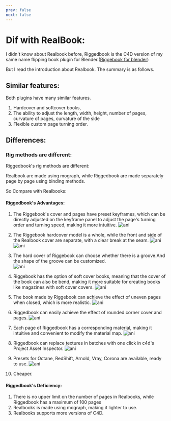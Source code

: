 ```yaml
---
prev: false
next: false
---
```

# Dif with RealBook:

I didn't know about Realbook before, Riggedbook is the C4D version of my same name flipping book plugin for Blender.([Riggebook for blender](https://www.blendermarket.com/products/riggedbooks))

But I read the introduction about Realbook. The summary is as follows.


## Similar features:
Both plugins have many similar features.

1. Hardcover and softcover books, 
2. The ability to adjust the length, width, height, number of pages, curvature of pages, curvature of the side
3. Flexible custom page turning order.


## Differences:

### Rig methods are different:
Riggedbook's rig methods are different:

Realbook are made using mograph, while Riggedbook are made separately page by page using binding methods. 

So Compare with Realbooks:

#### Riggedbook's Advantages:
1. The Riggebook's cover and  pages have preset keyframes, which can be directly adjusted on the keyframe panel to adjust the page's turning order and turning speed, making it more intuitive.
![ani](/img/keyf.png)



2. The Riggebook hardcover model is a whole, while the front and side of the Realbook cover are separate, with a clear break at the seam.
![ani](/img/coverwhole.png)
![ani](/img/seam.png)

3. The hard cover of Riggebook can choose whether there is a groove.And the shape of the groove can be customized.    
    ![ani](/img/grr.png)
4. Riggebook has the option of soft cover books, meaning that the cover of the book can also be bend, making it more suitable for creating books like magazines with soft cover covers.
    ![ani](/img/softcc.png)
5. The book made by Riggebook can achieve the effect of uneven pages when closed, which is more realistic.
    ![ani](/img/uneven.png)
6. Riggedbook can easily achieve the effect of rounded corner cover and pages.
    ![ani](/img/roundpag.png)
7. Each page of Riggedbook has a corresponding material, making it intuitive and convenient to modify the material map.
	![ani](/img/mats.jpg)
8. Riggedbook can replace textures in batches with one click in c4d's Project  Asset Inspector.
    ![ani](/img/assetbatch.jpg)    
9. Presets for Octane, RedShift, Arnold, Vray, Corona are available, ready to use.
	![ani](/img/3rdrenders.jpg)   

10. Cheaper.


#### Riggedbook's Deficiency:

1. There is no upper limit on the number of pages in Realbooks, while Riggedbook has a maximum of 100 pages
2. Realbooks is made using mograph, making it lighter to use.
3. Realbooks supports more versions of C4D.